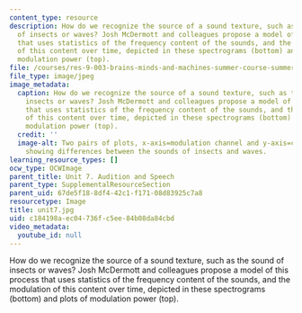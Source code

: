 ```yaml
---
content_type: resource
description: How do we recognize the source of a sound texture, such as the sound
  of insects or waves? Josh McDermott and colleagues propose a model of this process
  that uses statistics of the frequency content of the sounds, and the modulation
  of this content over time, depicted in these spectrograms (bottom) and plots of
  modulation power (top).
file: /courses/res-9-003-brains-minds-and-machines-summer-course-summer-2015/c184198aec04736fc5ee84b08da84cbd_unit7.jpg
file_type: image/jpeg
image_metadata:
  caption: How do we recognize the source of a sound texture, such as the sound of
    insects or waves? Josh McDermott and colleagues propose a model of this process
    that uses statistics of the frequency content of the sounds, and the modulation
    of this content over time, depicted in these spectrograms (bottom) and plots of
    modulation power (top).
  credit: ''
  image-alt: Two pairs of plots, x-axis=modulation channel and y-axis=cochlear channel,
    showing differences between the sounds of insects and waves.
learning_resource_types: []
ocw_type: OCWImage
parent_title: Unit 7. Audition and Speech
parent_type: SupplementalResourceSection
parent_uid: 67de5f18-8df4-42c1-f171-08d83925c7a8
resourcetype: Image
title: unit7.jpg
uid: c184198a-ec04-736f-c5ee-84b08da84cbd
video_metadata:
  youtube_id: null
---
```

How do we recognize the source of a sound texture, such as the sound of insects or waves? Josh McDermott and colleagues propose a model of this process that uses statistics of the frequency content of the sounds, and the modulation of this content over time, depicted in these spectrograms (bottom) and plots of modulation power (top).